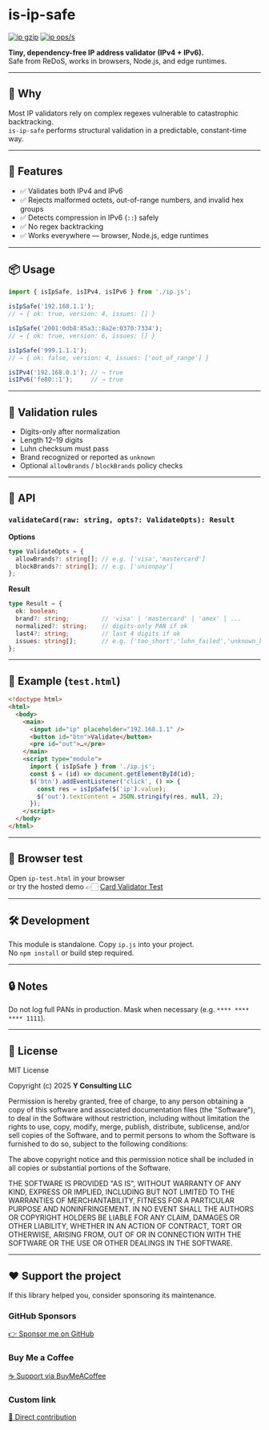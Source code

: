 # is-ip-safe

[![ip gzip](https://img.shields.io/endpoint?url=https://raw.githubusercontent.com/yvancg/validators/main/metrics/ip.js.json)](../metrics/ip.js.json)
[![ip ops/s](https://img.shields.io/endpoint?url=https://raw.githubusercontent.com/yvancg/validators/main/bench/ip.json)](../bench/ip.json)

**Tiny, dependency-free IP address validator (IPv4 + IPv6).**  
Safe from ReDoS, works in browsers, Node.js, and edge runtimes.

---

## 🚀 Why

Most IP validators rely on complex regexes vulnerable to catastrophic backtracking.  
`is-ip-safe` performs structural validation in a predictable, constant-time way.

---

## 🌟 Features

- ✅ Validates both IPv4 and IPv6  
- ✅ Rejects malformed octets, out-of-range numbers, and invalid hex groups  
- ✅ Detects compression in IPv6 (`::`) safely  
- ✅ No regex backtracking  
- ✅ Works everywhere — browser, Node.js, edge runtimes

---

## 📦 Usage

```js
import { isIpSafe, isIPv4, isIPv6 } from './ip.js';

isIpSafe('192.168.1.1');
// → { ok: true, version: 4, issues: [] }

isIpSafe('2001:0db8:85a3::8a2e:0370:7334');
// → { ok: true, version: 6, issues: [] }

isIpSafe('999.1.1.1');
// → { ok: false, version: 4, issues: ['out_of_range'] }

isIPv4('192.168.0.1'); // → true
isIPv6('fe80::1');     // → true
```

---

## 🧩 Validation rules

- Digits-only after normalization  
- Length 12–19 digits  
- Luhn checksum must pass  
- Brand recognized or reported as `unknown`  
- Optional `allowBrands` / `blockBrands` policy checks

---

## 🧠 API

### `validateCard(raw: string, opts?: ValidateOpts): Result`

**Options**
```ts
type ValidateOpts = {
  allowBrands?: string[]; // e.g. ['visa','mastercard']
  blockBrands?: string[]; // e.g. ['unionpay']
};
```

**Result**
```ts
type Result = {
  ok: boolean;
  brand?: string;         // 'visa' | 'mastercard' | 'amex' | ...
  normalized?: string;    // digits-only PAN if ok
  last4?: string;         // last 4 digits if ok
  issues: string[];       // e.g. ['too_short','luhn_failed','unknown_brand','brand_not_allowed']
};
```

---

## 🧪 Example (`test.html`)

```html
<!doctype html>
<html>
  <body>
    <main>
      <input id="ip" placeholder="192.168.1.1" />
      <button id="btn">Validate</button>
      <pre id="out">…</pre>
    </main>
    <script type="module">
      import { isIpSafe } from './ip.js';
      const $ = (id) => document.getElementById(id);
      $('btn').addEventListener('click', () => {
        const res = isIpSafe($('ip').value);
        $('out').textContent = JSON.stringify(res, null, 2);
      });
    </script>
  </body>
</html>
```

---

## 🧪 Browser test

Open `ip-test.html` in your browser  
or try the hosted demo 👉🏻 
[Card Validator Test](https://yvancg.github.io/validators/is-ip-safe/ip-test.html)

---

## 🛠 Development

This module is standalone. Copy `ip.js` into your project.  
No `npm install` or build step required.

---

## 🔒 Notes

Do not log full PANs in production. Mask when necessary (e.g. `**** **** **** 1111`).

---

## 🪪 License

MIT License  

Copyright (c) 2025 **Y Consulting LLC**

Permission is hereby granted, free of charge, to any person obtaining a copy
of this software and associated documentation files (the "Software"), to deal
in the Software without restriction, including without limitation the rights
to use, copy, modify, merge, publish, distribute, sublicense, and/or sell
copies of the Software, and to permit persons to whom the Software is
furnished to do so, subject to the following conditions:

The above copyright notice and this permission notice shall be included in
all copies or substantial portions of the Software.

THE SOFTWARE IS PROVIDED "AS IS", WITHOUT WARRANTY OF ANY KIND, EXPRESS OR
IMPLIED, INCLUDING BUT NOT LIMITED TO THE WARRANTIES OF MERCHANTABILITY,
FITNESS FOR A PARTICULAR PURPOSE AND NONINFRINGEMENT. IN NO EVENT SHALL THE
AUTHORS OR COPYRIGHT HOLDERS BE LIABLE FOR ANY CLAIM, DAMAGES OR OTHER
LIABILITY, WHETHER IN AN ACTION OF CONTRACT, TORT OR OTHERWISE, ARISING FROM,
OUT OF OR IN CONNECTION WITH THE SOFTWARE OR THE USE OR OTHER DEALINGS IN
THE SOFTWARE.

---

## ❤️ Support the project

If this library helped you, consider sponsoring its maintenance.

### GitHub Sponsors

[👉 Sponsor me on GitHub](https://github.com/sponsors/yvancg)

### Buy Me a Coffee

[☕ Support via BuyMeACoffee](https://buymeacoffee.com/yconsulting)

### Custom link
[💸 Direct contribution](https://wise.com/pay/me/yvanc7)
